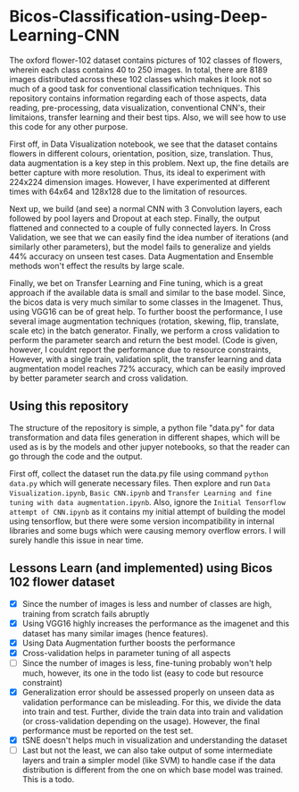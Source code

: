 # Bicos-Classification-using-Deep-Learning-CNN

The oxford flower-102 dataset contains pictures of 102 classes of flowers, wherein each class contains 40 to 250 images. In total, there are 8189 images distributed across these 102 classes which makes it look not so much of a good task for conventional classification techniques. This repository contains information regarding each of those aspects, data reading, pre-processing, data visualization, conventional CNN's, their limitaions, transfer learning and their best tips. Also, we will see how to use this code for any other purpose.

First off, in Data Visualization notebook, we see that the dataset contains flowers in different colours, orientation, position, size, translation. Thus, data augmentation is a key step in this problem. Next up, the fine details are better capture with more resolution. Thus, its ideal to experiment with 224x224 dimension images. However, I have experimented at different times with 64x64 and 128x128 due to the limitation of resources.

Next up, we build (and see) a normal CNN with 3 Convolution layers, each followed by pool layers and Dropout at each step. Finally, the output flattened and connected to a couple of fully connected layers. In Cross Validation, we see that we can easily find the idea number of iterations (and similarly other parameters), but the model fails to generalize and yields 44% accuracy on unseen test cases. Data Augmentation and Ensemble methods won't effect the results by large scale.

Finally, we bet on Transfer Learning and Fine tuning, which is a great approach if the available data is small and similar to the base model. Since, the bicos data is very much similar to some classes in the Imagenet. Thus, using VGG16 can be of great help. To further boost the performance, I use several image augmentation techniques (rotation, skewing, flip, translate, scale etc) in the batch generator. Finally, we perform a cross validation to perform the parameter search and return the best model. (Code is given, however, I couldnt report the performance due to resource constraints, However, with a single train, validation split, the transfer learning and data augmentation model reaches 72% accuracy, which can be easily improved by better parameter search and cross validation.

## Using this repository
The structure of the repository is simple, a python file "data.py" for data transformation and data files generation in different shapes, which will be used as is by the models and other jupyer notebooks, so that the reader can go through the code and the output.

First off, collect the dataset run the data.py file using command `python data.py` which will generate necessary files. Then explore and run `Data Visualization.ipynb`, `Basic CNN.ipynb` and `Transfer Learning and fine tuning with data augmentation.ipynb`. Also, ignore the `Initial Tensorflow attempt of CNN.ipynb` as it contains my initial attempt of building the model using tensorflow, but there were some version incompatibility in internal libraries and some bugs which were causing memory overflow errors. I will surely handle this issue in near time.

## Lessons Learn (and implemented) using Bicos 102 flower dataset
- [x] Since the number of images is less and number of classes are high, training from scratch fails abruptly
- [x] Using VGG16 highly increases the performance as the imagenet and this dataset has many similar images (hence features).
- [x] Using Data Augmentation further boosts the performance
- [x] Cross-validation helps in parameter tuning of all aspects
- [ ] Since the number of images is less, fine-tuning probably won't help much, however, its one in the todo list (easy to code but resource constraint)
- [x] Generalization error should be assessed properly on unseen data as validation performance can be misleading. For this, we divide the data into train and test. Further, divide the train data into train and validation (or cross-validation depending on the usage). However, the final performance must be reported on the test set.
- [x] tSNE doesn't helps much in visualization and understanding the dataset
- [ ] Last but not the least, we can also take output of some intermediate layers and train a simpler model (like SVM) to handle case if the data distribution is different from the one on which base model was trained. This is a todo.

